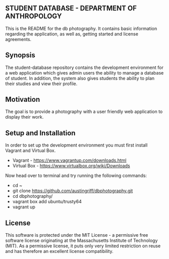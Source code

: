 ## STUDENT DATABASE - DEPARTMENT OF ANTHROPOLOGY

This is the README for the db photography.  It contains basic information regarding the application, as well as, getting started and license agreements.

## Synopsis

The student-database repository contains the development environment for a web application which gives admin users the ability to manage a database of student. In addition, the system also gives students the ability to plan their studies and view their profile.

## Motivation

The goal is to provide a photography with a user friendly web application to display their work.

## Setup and Installation

In order to set up the development environment you must first install Vagrant and Virtual Box.

- Vagrant - https://www.vagrantup.com/downloads.html
- Virtual Box - https://www.virtualbox.org/wiki/Downloads

Now head over to terminal and try running the following commands:

- cd ~
- git clone https://github.com/austingriff/dbphotography.git
- cd dbphotography/
- vagrant box add ubuntu/trusty64
- vagrant up


## License

This software is protected under the MIT License - a permissive free software license originating at the Massachusetts Institute of Technology (MIT). As a permissive license, it puts only very limited restriction on reuse and has therefore an excellent license compatibility.
